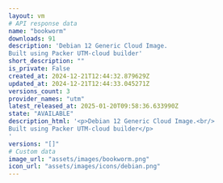 ```yaml
---
layout: vm
# API response data
name: "bookworm"
downloads: 91
description: 'Debian 12 Generic Cloud Image. 
Built using Packer UTM-cloud builder'
short_description: ""
is_private: False
created_at: 2024-12-21T12:44:32.879629Z
updated_at: 2024-12-21T12:44:33.045271Z
versions_count: 3
provider_names: "utm"
latest_released_at: 2025-01-20T09:58:36.633990Z
state: "AVAILABLE"
description_html: '<p>Debian 12 Generic Cloud Image.<br/>
Built using Packer UTM-cloud builder</p>
'
versions: "[]"
# Custom data
image_url: "assets/images/bookworm.png"
icon_url: "assets/images/icons/debian.png"
---
```

